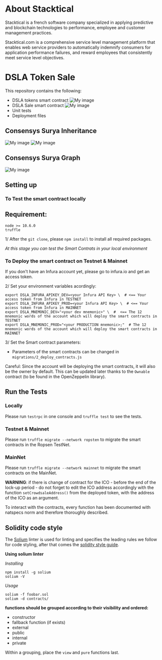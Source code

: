 # About Stacktical

Stacktical is a french software company specialized in applying predictive and blockchain technologies to performance, employee and customer management practices.

Stacktical.com is a comprehensive service level management platform that enables web service providers to automatically indemnify consumers for application performance failures, and reward employees that consistently meet service level objectives.

# DSLA Token Sale

This repository contains the following:
- DSLA tokens smart contract
![My image](https://github.com/Stacktical/stacktical-token-sales/blob/surya-graph/contracts/DSLA/Token-describe.png)
- DSLA Sale smart contract
![My image](https://github.com/Stacktical/stacktical-token-sales/blob/surya-graph/contracts/Crowdsale/Sale-describe.png)
- Unit tests
- Deployment files

## Consensys Surya Inheritance

![My image](https://github.com/Stacktical/stacktical-token-sales/blob/surya-graph/contracts/Crowdsale/DSLACrowdsale.png)
![My image](https://github.com/Stacktical/stacktical-token-sales/blob/surya-graph/contracts/DSLA/DSLA.png)

## Consensys Surya Graph

![My image](https://github.com/Stacktical/stacktical-token-sales/blob/surya-graph/MyContract.png)

## Setting up

### To Test the smart contract locally

## Requirement:

```
node >= 10.6.0
truffle
```
1/ After the `git clone`, please `npm install` to install all required packages.

*At this stage you can test the Smart Contrats in your local environment*

### To Deploy the smart contract on Testnet & Mainnet

If you don't have an Infura account yet, please go to infura.io and get an access token.

2/ Set your environment variables acordingly:

```
export DSLA_INFURA_APIKEY_DEV=<your Infura API Key> \  # <== Your access token from Infura in TESTNET
export DSLA_INFURA_APIKEY_PROD=<your Infura API Key> \  # <== Your access token from Infura in MAINNET
export DSLA_MNEMONIC_DEV="<your dev mnemonic>" \  #  <== The 12 mnemonic words of the account which will deploy the smart contracts in TESTNET
export DSLA_MNEMONIC_PROD="<your PRODUCTION mnemonic>;"  # The 12 mnemonic words of the account which will deploy the smart contracts in MAINNET
```

3/ Set the Smart contract parameters:

* Parameters of the smart contracts can be changed in `migrations/2_deploy_contracts.js`

Careful: Since the account will be deploying the smart contracts, it will also be the owner by default. This can be updated later thanks to the `Ownable` contract (to be found in the OpenZeppelin library).

## Run the Tests

### Locally

Please run `testrpc` in one console and `truffle test` to see the tests.

### Testnet & Mainnet

Please run `truffle migrate --network ropsten` to migrate the smart contracts in the Ropsen TestNet.

### MainNet

Please run `truffle migrate --network mainnet` to migrate the smart contracts on the MainNet.

**WARNING**: if there is change of contract for the ICO - before the end of the lock-up period - do not forget to edit the ICO address accordingly with the function `setCrowdsaleAddress()` from the deployed token, with the address of the ICO as an argument.

To interact with the contracts, every function has been documented with natspecs norm and therefore thoroughly described.

## Solidity code style

The [Solium](https://github.com/duaraghav8/Solium/) linter is used for linting and specifies the leading rules we follow for code styling, after that comes the [solidity style guide](https://solidity.readthedocs.io/en/v0.4.24/style-guide.html).

**Using solium linter**

*Installing*
```
npm install -g solium
solium -V
```

*Usage*
```
solium -f foobar.sol
solium -d contracts/

```

**functions should be grouped according to their visibility and ordered:**

* constructor
* fallback function (if exists)
* external
* public
* internal
* private

Within a grouping, place the `view` and `pure` functions last.
